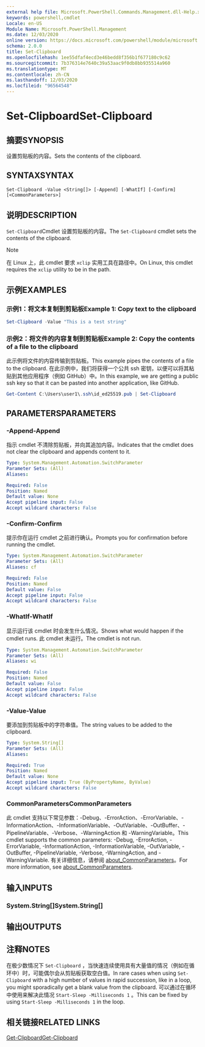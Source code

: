 ```yaml
---
external help file: Microsoft.PowerShell.Commands.Management.dll-Help.xml
keywords: powershell,cmdlet
Locale: en-US
Module Name: Microsoft.PowerShell.Management
ms.date: 12/03/2020
online version: https://docs.microsoft.com/powershell/module/microsoft.powershell.management/set-clipboard?view=powershell-7.1&WT.mc_id=ps-gethelp
schema: 2.0.0
title: Set-Clipboard
ms.openlocfilehash: 1ee55dfaf4ecd3e46bedd8f356b1f677180c9c62
ms.sourcegitcommit: 7b376314e7640c39a53aac9f0db8bb935514a960
ms.translationtype: MT
ms.contentlocale: zh-CN
ms.lasthandoff: 12/03/2020
ms.locfileid: "96564548"
---
```

# <span data-ttu-id="2073c-103">Set-Clipboard</span><span class="sxs-lookup"><span data-stu-id="2073c-103">Set-Clipboard</span></span>

## <span data-ttu-id="2073c-104">摘要</span><span class="sxs-lookup"><span data-stu-id="2073c-104">SYNOPSIS</span></span>
<span data-ttu-id="2073c-105">设置剪贴板的内容。</span><span class="sxs-lookup"><span data-stu-id="2073c-105">Sets the contents of the clipboard.</span></span>

## <span data-ttu-id="2073c-106">SYNTAX</span><span class="sxs-lookup"><span data-stu-id="2073c-106">SYNTAX</span></span>

```
Set-Clipboard -Value <String[]> [-Append] [-WhatIf] [-Confirm] [<CommonParameters>]
```

## <span data-ttu-id="2073c-107">说明</span><span class="sxs-lookup"><span data-stu-id="2073c-107">DESCRIPTION</span></span>

<span data-ttu-id="2073c-108">`Set-Clipboard`Cmdlet 设置剪贴板的内容。</span><span class="sxs-lookup"><span data-stu-id="2073c-108">The `Set-Clipboard` cmdlet sets the contents of the clipboard.</span></span>

> [!NOTE]
> <span data-ttu-id="2073c-109">在 Linux 上，此 cmdlet 要求 `xclip` 实用工具在路径中。</span><span class="sxs-lookup"><span data-stu-id="2073c-109">On Linux, this cmdlet requires the `xclip` utility to be in the path.</span></span>

## <span data-ttu-id="2073c-110">示例</span><span class="sxs-lookup"><span data-stu-id="2073c-110">EXAMPLES</span></span>

### <span data-ttu-id="2073c-111">示例1：将文本复制到剪贴板</span><span class="sxs-lookup"><span data-stu-id="2073c-111">Example 1: Copy text to the clipboard</span></span>

```powershell
Set-Clipboard -Value "This is a test string"
```

### <span data-ttu-id="2073c-112">示例2：将文件的内容复制到剪贴板</span><span class="sxs-lookup"><span data-stu-id="2073c-112">Example 2: Copy the contents of a file to the clipboard</span></span>

<span data-ttu-id="2073c-113">此示例将文件的内容传输到剪贴板。</span><span class="sxs-lookup"><span data-stu-id="2073c-113">This example pipes the contents of a file to the clipboard.</span></span> <span data-ttu-id="2073c-114">在此示例中，我们将获得一个公共 ssh 密钥，以便可以将其粘贴到其他应用程序（例如 GitHub）中。</span><span class="sxs-lookup"><span data-stu-id="2073c-114">In this example, we are getting a public ssh key so that it can be pasted into another application, like GitHub.</span></span>

```powershell
Get-Content C:\Users\user1\.ssh\id_ed25519.pub | Set-Clipboard
```

## <span data-ttu-id="2073c-115">PARAMETERS</span><span class="sxs-lookup"><span data-stu-id="2073c-115">PARAMETERS</span></span>

### <span data-ttu-id="2073c-116">-Append</span><span class="sxs-lookup"><span data-stu-id="2073c-116">-Append</span></span>

<span data-ttu-id="2073c-117">指示 cmdlet 不清除剪贴板，并向其追加内容。</span><span class="sxs-lookup"><span data-stu-id="2073c-117">Indicates that the cmdlet does not clear the clipboard and appends content to it.</span></span>

```yaml
Type: System.Management.Automation.SwitchParameter
Parameter Sets: (All)
Aliases:

Required: False
Position: Named
Default value: None
Accept pipeline input: False
Accept wildcard characters: False
```

### <span data-ttu-id="2073c-118">-Confirm</span><span class="sxs-lookup"><span data-stu-id="2073c-118">-Confirm</span></span>

<span data-ttu-id="2073c-119">提示你在运行 cmdlet 之前进行确认。</span><span class="sxs-lookup"><span data-stu-id="2073c-119">Prompts you for confirmation before running the cmdlet.</span></span>

```yaml
Type: System.Management.Automation.SwitchParameter
Parameter Sets: (All)
Aliases: cf

Required: False
Position: Named
Default value: False
Accept pipeline input: False
Accept wildcard characters: False
```

### <span data-ttu-id="2073c-120">-WhatIf</span><span class="sxs-lookup"><span data-stu-id="2073c-120">-WhatIf</span></span>

<span data-ttu-id="2073c-121">显示运行该 cmdlet 时会发生什么情况。</span><span class="sxs-lookup"><span data-stu-id="2073c-121">Shows what would happen if the cmdlet runs.</span></span> <span data-ttu-id="2073c-122">此 cmdlet 未运行。</span><span class="sxs-lookup"><span data-stu-id="2073c-122">The cmdlet is not run.</span></span>

```yaml
Type: System.Management.Automation.SwitchParameter
Parameter Sets: (All)
Aliases: wi

Required: False
Position: Named
Default value: False
Accept pipeline input: False
Accept wildcard characters: False
```

### <span data-ttu-id="2073c-123">-Value</span><span class="sxs-lookup"><span data-stu-id="2073c-123">-Value</span></span>

<span data-ttu-id="2073c-124">要添加到剪贴板中的字符串值。</span><span class="sxs-lookup"><span data-stu-id="2073c-124">The string values to be added to the clipboard.</span></span>

```yaml
Type: System.String[]
Parameter Sets: (All)
Aliases:

Required: True
Position: Named
Default value: None
Accept pipeline input: True (ByPropertyName, ByValue)
Accept wildcard characters: False
```

### <span data-ttu-id="2073c-125">CommonParameters</span><span class="sxs-lookup"><span data-stu-id="2073c-125">CommonParameters</span></span>

<span data-ttu-id="2073c-126">此 cmdlet 支持以下常见参数：-Debug、-ErrorAction、-ErrorVariable、-InformationAction、-InformationVariable、-OutVariable、-OutBuffer、-PipelineVariable、-Verbose、-WarningAction 和 -WarningVariable。</span><span class="sxs-lookup"><span data-stu-id="2073c-126">This cmdlet supports the common parameters: -Debug, -ErrorAction, -ErrorVariable, -InformationAction, -InformationVariable, -OutVariable, -OutBuffer, -PipelineVariable, -Verbose, -WarningAction, and -WarningVariable.</span></span> <span data-ttu-id="2073c-127">有关详细信息，请参阅 [about_CommonParameters](https://go.microsoft.com/fwlink/?LinkID=113216)。</span><span class="sxs-lookup"><span data-stu-id="2073c-127">For more information, see [about_CommonParameters](https://go.microsoft.com/fwlink/?LinkID=113216).</span></span>

## <span data-ttu-id="2073c-128">输入</span><span class="sxs-lookup"><span data-stu-id="2073c-128">INPUTS</span></span>

### <span data-ttu-id="2073c-129">System.String[]</span><span class="sxs-lookup"><span data-stu-id="2073c-129">System.String[]</span></span>

## <span data-ttu-id="2073c-130">输出</span><span class="sxs-lookup"><span data-stu-id="2073c-130">OUTPUTS</span></span>

## <span data-ttu-id="2073c-131">注释</span><span class="sxs-lookup"><span data-stu-id="2073c-131">NOTES</span></span>

<span data-ttu-id="2073c-132">在极少数情况下 `Set-Clipboard` ，当快速连续使用具有大量值的情况（例如在循环中）时，可能偶尔会从剪贴板获取空白值。</span><span class="sxs-lookup"><span data-stu-id="2073c-132">In rare cases when using `Set-Clipboard` with a high number of values in rapid succession, like in a loop, you might sporadically get a blank value from the clipboard.</span></span> <span data-ttu-id="2073c-133">可以通过在循环中使用来解决此情况 `Start-Sleep -Milliseconds 1` 。</span><span class="sxs-lookup"><span data-stu-id="2073c-133">This can be fixed by using `Start-Sleep -Milliseconds 1` in the loop.</span></span>

## <span data-ttu-id="2073c-134">相关链接</span><span class="sxs-lookup"><span data-stu-id="2073c-134">RELATED LINKS</span></span>

[<span data-ttu-id="2073c-135">Get-Clipboard</span><span class="sxs-lookup"><span data-stu-id="2073c-135">Get-Clipboard</span></span>](Get-Clipboard.md)
